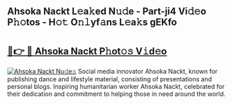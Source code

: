 ## Ahsoka Nackt L𝚎a𝚔ed N𝚞𝚍e - Part-ji4 Vi𝚍𝚎o P𝚑𝚘tos - H𝚘𝚝 O𝚗𝚕yf𝚊ns L𝚎a𝚔s gEKfo

# <h2><a href="http://kfc0y7.oniu.top/?m=Ahsoka+Nackt">🔗👉 🔴 Ahsoka Nackt P𝚑ot𝚘𝚜 V𝚒d𝚎o</a></h2>

[![Ahsoka Nackt Nu𝚍e𝚜](https://i.imgur.com/0qMVB7G.gif)](http://kfc0y7.oniu.top/?m=Ahsoka+Nackt)
Social media innovator Ahsoka Nackt, known for publishing dance and lifestyle material, consisting of presentations and personal blogs. Inspiring humanitarian worker Ahsoka Nackt, celebrated for their dedication and commitment to helping those in need around the world.  
